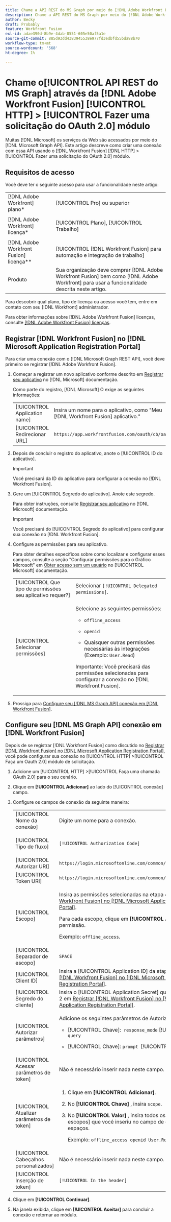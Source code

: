 ```yaml
---
title: Chame a API REST do MS Graph por meio do [!DNL Adobe Workfront Fusion] HTTP &gt; Faça um módulo de solicitação do OAuth 2.0
description: Chame a API REST do MS Graph por meio do [!DNL Adobe Workfront Fusion] HTTP &gt; Faça um módulo de solicitação do OAuth 2.0
author: Becky
draft: Probably
feature: Workfront Fusion
exl-id: adae390d-8b9e-4dab-8551-605e50af5a1e
source-git-commit: 885d93dd4383945538e977fd3edbfd55bda88b70
workflow-type: tm+mt
source-wordcount: '568'
ht-degree: 1%

---
```


# Chame o[!UICONTROL  API REST do MS Graph] através da [!DNL Adobe Workfront Fusion] [!UICONTROL HTTP] > [!UICONTROL Fazer uma solicitação do OAuth 2.0] módulo

Muitas [!DNL Microsoft] os serviços da Web são acessados por meio do [!DNL Microsoft Graph API]. Este artigo descreve como criar uma conexão com essa API usando o [!DNL Workfront Fusion] [!DNL HTTP] > [!UICONTROL Fazer uma solicitação do OAuth 2.0] módulo.

## Requisitos de acesso

Você deve ter o seguinte acesso para usar a funcionalidade neste artigo:

<table style="table-layout:auto"> 
 <col> 
 <col> 
 <tbody> 
  <tr> 
   <td role="rowheader">[!DNL Adobe Workfront] plano*</td> 
   <td> <p>[!UICONTROL Pro] ou superior</p> </td> 
  </tr> 
  <tr data-mc-conditions=""> 
   <td role="rowheader">[!DNL Adobe Workfront] licença*</td> 
   <td> <p>[!UICONTROL Plano], [!UICONTROL Trabalho]</p> </td> 
  </tr> 
  <tr> 
   <td role="rowheader">[!DNL Adobe Workfront Fusion] licença**</td> 
   <td> <p>[!UICONTROL [!DNL Workfront Fusion] para automação e integração de trabalho] </p> </td> 
  </tr> 
  <tr> 
   <td role="rowheader">Produto</td> 
   <td>Sua organização deve comprar [!DNL Adobe Workfront Fusion] bem como [!DNL Adobe Workfront] para usar a funcionalidade descrita neste artigo.</td> 
  </tr>
 </tbody> 
</table>

Para descobrir qual plano, tipo de licença ou acesso você tem, entre em contato com seu [!DNL Workfront] administrador.

Para obter informações sobre [!DNL Adobe Workfront Fusion] licenças, consulte [[!DNL Adobe Workfront Fusion] licenças](../../workfront-fusion/get-started/license-automation-vs-integration.md).

## Registrar [!DNL Workfront Fusion] no [!DNL Microsoft Application Registration Portal]

Para criar uma conexão com o [!DNL Microsoft Graph REST API], você deve primeiro se registrar [!DNL Adobe Workfront Fusion].

1. Começar a registrar um novo aplicativo conforme descrito em [Registrar seu aplicativo](https://docs.microsoft.com/en-us/graph/auth-register-app-v2) no [!DNL Microsoft] documentação.

   Como parte do registro, [!DNL Microsoft] O exige as seguintes informações:

   <table style="table-layout:auto">
      <tr>
        <td>[!UICONTROL Application name]</td>
        <td>Insira um nome para o aplicativo, como "Meu [!DNL Workfront Fusion] aplicativo."</td>
      </tr>
      <tr>
        <td>[!UICONTROL Redirecionar URL]</td>
        <td><code>https://app.workfrontfusion.com/oauth/cb/oauth2</code></td>
      </tr>
    </table>

1. Depois de concluir o registro do aplicativo, anote o [!UICONTROL ID do aplicativo].

   >[!IMPORTANT]
   >
   >Você precisará da ID do aplicativo para configurar a conexão no [!DNL Workfront Fusion].

1. Gere um [!UICONTROL Segredo do aplicativo]. Anote este segredo.

   Para obter instruções, consulte [Registrar seu aplicativo](https://docs.microsoft.com/en-us/graph/auth-register-app-v2) no [!DNL Microsoft] documentação.

   >[!IMPORTANT]
   >
   >Você precisará do [!UICONTROL Segredo do aplicativo] para configurar sua conexão no [!DNL Workfront Fusion].

1. Configure as permissões para seu aplicativo.

   Para obter detalhes específicos sobre como localizar e configurar esses campos, consulte a seção &quot;Configurar permissões para o Gráfico Microsoft&quot; em [Obter acesso sem um usuário](https://docs.microsoft.com/en-us/graph/auth-v2-service) no [!UICONTROL Microsoft] documentação.

   <table style="table-layout:auto">
    <col> 
    <col> 
    <tbody> 
     <tr> 
      <td role="rowheader">[!UICONTROL Que tipo de permissões seu aplicativo requer?]</td> 
      <td>Selecionar <code>[!UICONTROL Delegated permissions]</code>.</td> 
     </tr> 
     <tr> 
      <td role="rowheader">[!UICONTROL Selecionar permissões]</td> 
      <td> <p>Selecione as seguintes permissões:</p> 
       <ul> 
        <li> <p><code>offline_access</code> </p> </li> 
        <li> <p><code>openid</code> </p> </li> 
        <li> <p>Quaisquer outras permissões necessárias às integrações (Exemplo: <code>User.Read</code>)</p> </li> 
       </ul> <p>Importante: Você precisará das permissões selecionadas para configurar a conexão no [!DNL Workfront Fusion].</p> </td> 
     </tr> 
    </tbody> 
   </table>

1. Prossiga para [Configure seu [!DNL MS Graph API] conexão em [!DNL Workfront Fusion]](#configure-your-ms-graph-api-connection-in-workfront-fusion).

## Configure seu [!DNL MS Graph API] conexão em [!DNL Workfront Fusion]

Depois de se registrar [!DNL Workfront Fusion] como discutido no [Registrar [!DNL Workfront Fusion] no [!DNL Microsoft Application Registration Portal]](#register-workfront-fusion-in-the-microsoft-application-registration-portal), você pode configurar sua conexão no [!UICONTROL HTTP] >[!UICONTROL Faça um Oauth 2.0] módulo de solicitação.

1. Adicione um [!UICONTROL HTTP] >[!UICONTROL Faça uma chamada OAuth 2.0] para o seu cenário.
1. Clique em **[!UICONTROL Adicionar]** ao lado do [!UICONTROL conexão] campo.
1. Configure os campos de conexão da seguinte maneira:

   <table style="table-layout:auto"> 
    <col> 
    <col> 
    <tbody> 
     <tr> 
      <td role="rowheader">[!UICONTROL Nome da conexão]</td> 
      <td>Digite um nome para a conexão.</td> 
     </tr> 
     <tr> 
      <td role="rowheader"> <p role="rowheader">[!UICONTROL Tipo de fluxo]</p> </td> 
      <td><code>[!UICONTROL Authorization Code]</code> </td> 
     </tr> 
     <tr> 
      <td role="rowheader">[!UICONTROL Autorizar URI]</td> 
      <td><code>https://login.microsoftonline.com/common/oauth2/v2.0/authorize</code> </td> 
     </tr> 
     <tr> 
      <td role="rowheader">[!UICONTROL Token URI]</td> 
      <td><code>https://login.microsoftonline.com/common/oauth2/v2.0/token</code> </td> 
     </tr> 
     <tr> 
      <td role="rowheader">[!UICONTROL Escopo]</td> 
      <td> <p>Insira as permissões selecionadas na etapa 4 de <a href="#register-workfront-fusion-in-the-microsoft-application-registration-portal" class="MCXref xref">Registrar [!DNL Workfront Fusion] no [!DNL Microsoft Application Registration Portal]</a>.</p> <p>Para cada escopo, clique em <b>[!UICONTROL Adicionar]</b> e digite a permissão.</p> <p>Exemplo: <code>offline_access</code>.</p> </td> 
     </tr> 
     <tr> 
      <td role="rowheader">[!UICONTROL Separador de escopo]</td> 
      <td><code>SPACE</code> </td> 
     </tr> 
     <tr> 
      <td role="rowheader">[!UICONTROL Client ID]</td> 
      <td>Insira a [!UICONTROL Application ID] da etapa 2 em <a href="#register-workfront-fusion-in-the-microsoft-application-registration-portal" class="MCXref xref">Registrar [!DNL Workfront Fusion] no [!DNL Microsoft Application Registration Portal]</a>.</td> 
     </tr> 
     <tr> 
      <td role="rowheader">[!UICONTROL Segredo do cliente]</td> 
      <td>Insira o [!UICONTROL Application Secret] que você gerou na etapa 2 em <a href="#register-workfront-fusion-in-the-microsoft-application-registration-portal" class="MCXref xref">Registrar [!DNL Workfront Fusion] no [!DNL Microsoft Application Registration Portal]</a>.</td> 
     </tr> 
     <tr> 
      <td role="rowheader">[!UICONTROL Autorizar parâmetros]</td> 
      <td> <p>Adicione os seguintes parâmetros de Autorização:</p> 
       <ul> 
        <li> <p>[!UICONTROL Chave]:<code> response_mode</code> [!UICONTROL Valor]: <code>query</code></p> </li> 
        <li> <p>[!UICONTROL Chave]: <code>prompt </code>[!UICONTROL Valor]: <code>consent</code></p> </li> 
       </ul> </td> 
     </tr> 
     <tr> 
      <td role="rowheader">[!UICONTROL Acessar parâmetros de token]</td> 
      <td>Não é necessário inserir nada neste campo.</td> 
     </tr> 
     <tr> 
      <td role="rowheader">[!UICONTROL Atualizar parâmetros de token]</td> 
      <td> 
       <ol> 
        <li value="1"> <p>Clique em <b>[!UICONTROL Adicionar]</b>.</p> </li> 
        <li value="2"> <p>No <b>[!UICONTROL Chave]</b> , insira <code>scope</code>.</p> </li> 
        <li value="3"> <p>No <b>[!UICONTROL Valor]</b> , insira todos os [!UICONTROL escopos] que você inseriu no campo de escopo, separados por espaços.</p> <p>Exemplo: <code>offline_access openid User.Read</code></p> </li> 
       </ol> </td> 
     </tr> 
     <tr> 
      <td role="rowheader">[!UICONTROL Cabeçalhos personalizados]</td> 
      <td>Não é necessário inserir nada neste campo.</td> 
     </tr> 
     <tr> 
      <td role="rowheader">[!UICONTROL Inserção de token]</td> 
      <td><code>[!UICONTROL In the header]</code> </td> 
     </tr> 
    </tbody> 
   </table>

1. Clique em **[!UICONTROL Continuar]**.
1. Na janela exibida, clique em **[!UICONTROL Aceitar]** para concluir a conexão e retornar ao módulo.
